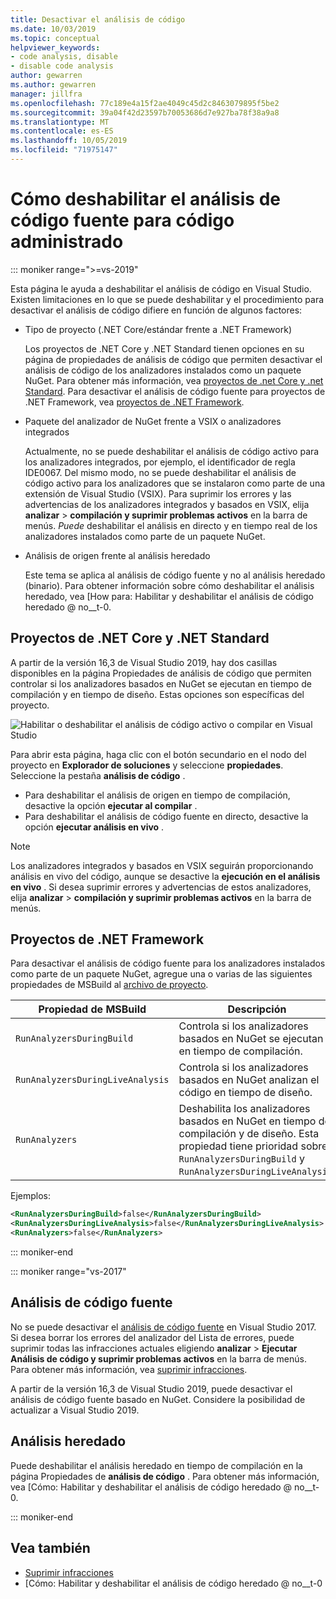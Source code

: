 ```yaml
---
title: Desactivar el análisis de código
ms.date: 10/03/2019
ms.topic: conceptual
helpviewer_keywords:
- code analysis, disable
- disable code analysis
author: gewarren
ms.author: gewarren
manager: jillfra
ms.openlocfilehash: 77c189e4a15f2ae4049c45d2c8463079895f5be2
ms.sourcegitcommit: 39a04f42d23597b70053686d7e927ba78f38a9a8
ms.translationtype: MT
ms.contentlocale: es-ES
ms.lasthandoff: 10/05/2019
ms.locfileid: "71975147"
---
```

# <a name="how-to-disable-source-code-analysis-for-managed-code"></a>Cómo deshabilitar el análisis de código fuente para código administrado

::: moniker range=">=vs-2019"

Esta página le ayuda a deshabilitar el análisis de código en Visual Studio. Existen limitaciones en lo que se puede deshabilitar y el procedimiento para desactivar el análisis de código difiere en función de algunos factores:

- Tipo de proyecto (.NET Core/estándar frente a .NET Framework)

  Los proyectos de .NET Core y .NET Standard tienen opciones en su página de propiedades de análisis de código que permiten desactivar el análisis de código de los analizadores instalados como un paquete NuGet. Para obtener más información, vea [proyectos de .net Core y .net Standard](#net-core-and-net-standard-projects). Para desactivar el análisis de código fuente para proyectos de .NET Framework, vea [proyectos de .NET Framework](#net-framework-projects).

- Paquete del analizador de NuGet frente a VSIX o analizadores integrados

  Actualmente, no se puede deshabilitar el análisis de código activo para los analizadores integrados, por ejemplo, el identificador de regla IDE0067. Del mismo modo, no se puede deshabilitar el análisis de código activo para los analizadores que se instalaron como parte de una extensión de Visual Studio (VSIX). Para suprimir los errores y las advertencias de los analizadores integrados y basados en VSIX, elija **analizar** > **compilación y suprimir problemas activos** en la barra de menús. *Puede* deshabilitar el análisis en directo y en tiempo real de los analizadores instalados como parte de un paquete NuGet.

- Análisis de origen frente al análisis heredado

  Este tema se aplica al análisis de código fuente y no al análisis heredado (binario). Para obtener información sobre cómo deshabilitar el análisis heredado, vea [How para: Habilitar y deshabilitar el análisis de código heredado @ no__t-0.

## <a name="net-core-and-net-standard-projects"></a>Proyectos de .NET Core y .NET Standard

A partir de la versión 16,3 de Visual Studio 2019, hay dos casillas disponibles en la página Propiedades de análisis de código que permiten controlar si los analizadores basados en NuGet se ejecutan en tiempo de compilación y en tiempo de diseño. Estas opciones son específicas del proyecto.

![Habilitar o deshabilitar el análisis de código activo o compilar en Visual Studio](media/run-on-build-run-live-analysis.png)

Para abrir esta página, haga clic con el botón secundario en el nodo del proyecto en **Explorador de soluciones** y seleccione **propiedades**. Seleccione la pestaña **análisis de código** .

- Para deshabilitar el análisis de origen en tiempo de compilación, desactive la opción **ejecutar al compilar** .
- Para deshabilitar el análisis de código fuente en directo, desactive la opción **ejecutar análisis en vivo** .

> [!NOTE]
> Los analizadores integrados y basados en VSIX seguirán proporcionando análisis en vivo del código, aunque se desactive la **ejecución en el análisis en vivo** . Si desea suprimir errores y advertencias de estos analizadores, elija **analizar** > **compilación y suprimir problemas activos** en la barra de menús.

## <a name="net-framework-projects"></a>Proyectos de .NET Framework

Para desactivar el análisis de código fuente para los analizadores instalados como parte de un paquete NuGet, agregue una o varias de las siguientes propiedades de MSBuild al [archivo de proyecto](../ide/solutions-and-projects-in-visual-studio.md#project-file).

| Propiedad de MSBuild | Descripción | Default |
| - | - | - |
| `RunAnalyzersDuringBuild` | Controla si los analizadores basados en NuGet se ejecutan en tiempo de compilación. | `true` |
| `RunAnalyzersDuringLiveAnalysis` | Controla si los analizadores basados en NuGet analizan el código en tiempo de diseño. | `true` |
| `RunAnalyzers` | Deshabilita los analizadores basados en NuGet en tiempo de compilación y de diseño. Esta propiedad tiene prioridad sobre `RunAnalyzersDuringBuild` y `RunAnalyzersDuringLiveAnalysis`. | `true` |

Ejemplos:

```xml
<RunAnalyzersDuringBuild>false</RunAnalyzersDuringBuild>
<RunAnalyzersDuringLiveAnalysis>false</RunAnalyzersDuringLiveAnalysis>
<RunAnalyzers>false</RunAnalyzers>
```

::: moniker-end

::: moniker range="vs-2017"

## <a name="source-analysis"></a>Análisis de código fuente

No se puede desactivar el [análisis de código fuente](roslyn-analyzers-overview.md) en Visual Studio 2017. Si desea borrar los errores del analizador del Lista de errores, puede suprimir todas las infracciones actuales eligiendo **analizar** > **Ejecutar Análisis de código y suprimir problemas activos** en la barra de menús. Para obtener más información, vea [suprimir infracciones](use-roslyn-analyzers.md#suppress-violations).

A partir de la versión 16,3 de Visual Studio 2019, puede desactivar el análisis de código fuente basado en NuGet. Considere la posibilidad de actualizar a Visual Studio 2019.

## <a name="legacy-analysis"></a>Análisis heredado

Puede deshabilitar el análisis heredado en tiempo de compilación en la página Propiedades de **análisis de código** . Para obtener más información, vea [Cómo: Habilitar y deshabilitar el análisis de código heredado @ no__t-0.

::: moniker-end

## <a name="see-also"></a>Vea también

- [Suprimir infracciones](use-roslyn-analyzers.md#suppress-violations)
- [Cómo: Habilitar y deshabilitar el análisis de código heredado @ no__t-0
